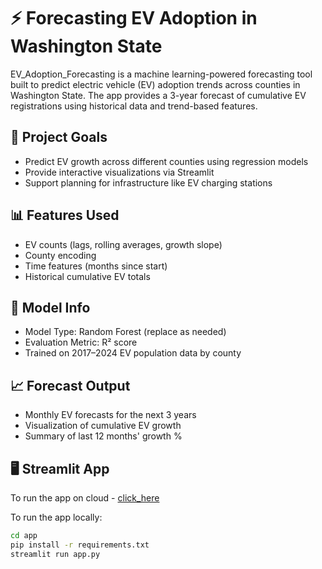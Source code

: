 # ⚡ Forecasting EV Adoption in Washington State

EV_Adoption_Forecasting is a machine learning-powered forecasting tool built to predict electric vehicle (EV) adoption trends across counties in Washington State. The app provides a 3-year forecast of cumulative EV registrations using historical data and trend-based features.

## 🚀 Project Goals

- Predict EV growth across different counties using regression models
- Provide interactive visualizations via Streamlit
- Support planning for infrastructure like EV charging stations

## 📊 Features Used

- EV counts (lags, rolling averages, growth slope)
- County encoding
- Time features (months since start)
- Historical cumulative EV totals

## 🧠 Model Info

- Model Type: Random Forest (replace as needed)
- Evaluation Metric: R² score
- Trained on 2017–2024 EV population data by county

## 📈 Forecast Output

- Monthly EV forecasts for the next 3 years
- Visualization of cumulative EV growth
- Summary of last 12 months' growth %

## 🖥️ Streamlit App

To run the app on cloud - [click_here](https://ev-adoption-forecast-wa.streamlit.app/)

To run the app locally:

```bash
cd app
pip install -r requirements.txt
streamlit run app.py

